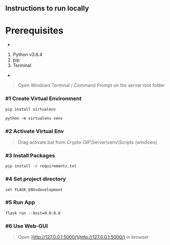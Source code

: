 ## **Instructions to run locally**

# **Prerequisites**

*
1. Python v3.8.4
2. pip
3. Terminal
*
>Open Windows Terminal / Command Prompt on the server root folder

### #1 Create Virtual Environment

```
pip install virtualenv

python -m virtualenv venv
```

### #2 Activate Virtual Env

>Drag activate.bat from Crypto-GIF\Server\venv\Scripts (windows)

### #3 Install Packages

```
pip install -r requirements.txt
```

### #4 Set project directory

```
set FLASK_ENV=development
```

### #5 Run App

```
flask run --host=0.0.0.0
```

### #6 Use Web-GUI

>Open [http://127.0.0.1:5000/](http://127.0.0.1:5000/) in browser
